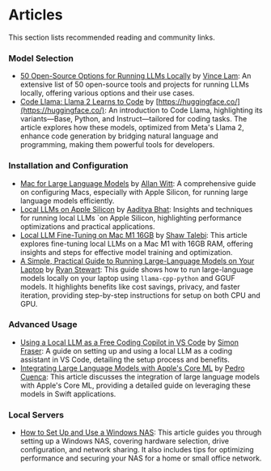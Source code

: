 # Articles

This section lists recommended reading and community links.



### Model Selection

* [50 Open-Source Options for Running LLMs Locally](https://medium.com/thedeephub/50-open-source-options-for-running-llms-locally-db1ec6f5a54f) by [Vince Lam](https://medium.com/@vince-lam): An extensive list of 50 open-source tools and projects for running LLMs locally, offering various options and their use cases.
* [Code Llama: Llama 2 Learns to Code](https://huggingface.co/blog/codellama) by [https://huggingface.co/](https://huggingface.co/): An introduction to Code Llama, highlighting its variants—Base, Python, and Instruct—tailored for coding tasks. The article explores how these models, optimized from Meta's Llama 2, enhance code generation by bridging natural language and programming, making them powerful tools for developers.

### Installation and Configuration

* [Mac for Large Language Models](https://www.hardware-corner.net/guides/mac-for-large-language-models/) by [Allan Witt](https://www.hardware-corner.net/): A comprehensive guide on configuring Macs, especially with Apple Silicon, for running large language models efficiently.
* [Local LLMs on Apple Silicon](https://medium.com/@aadityaubhat/local-llms-on-apple-silicon-39194de71ab7) by [Aaditya Bhat](https://medium.com/@aadityaubhat): Insights and techniques for running local LLMs \`on Apple Silicon, highlighting performance optimizations and practical applications.
* [Local LLM Fine-Tuning on Mac M1 16GB](https://towardsdatascience.com/local-llm-fine-tuning-on-mac-m1-16gb-f59f4f598be7) by [Shaw Talebi](https://shawhin.medium.com/): This article explores fine-tuning local LLMs on a Mac M1 with 16GB RAM, offering insights and steps for effective model training and optimization.
* [A Simple, Practical Guide to Running Large-Language Models on Your Laptop](https://medium.com/predict/a-simple-comprehensive-guide-to-running-large-language-models-locally-on-cpu-and-or-gpu-using-c0c2a8483eee) by [Ryan Stewart](https://medium.com/@ryanstewart): This guide shows how to run large-language models locally on your laptop using `llama-cpp-python` and GGUF models. It highlights benefits like cost savings, privacy, and faster iteration, providing step-by-step instructions for setup on both CPU and GPU.

### Advanced Usage

* [Using a Local LLM as a Free Coding Copilot in VS Code](https://medium.com/@smfraser/how-to-use-a-local-llm-as-a-free-coding-copilot-in-vs-code-6dffc053369d) by [Simon Fraser](https://medium.com/@smfraser): A guide on setting up and using a local LLM as a coding assistant in VS Code, detailing the setup process and benefits.
* [Integrating Large Language Models with Apple's Core ML](https://huggingface.co/blog/swift-coreml-llm) by [Pedro Cuenca](https://huggingface.co/pcuenq): This article discusses the integration of large language models with Apple's Core ML, providing a detailed guide on leveraging these models in Swift applications.

### Local Servers

- [How to Set Up and Use a Windows NAS](https://www.xda-developers.com/how-to-set-up-and-use-windows-nas/): This article guides you through setting up a Windows NAS, covering hardware selection, drive configuration, and network sharing. It also includes tips for optimizing performance and securing your NAS for a home or small office network.
